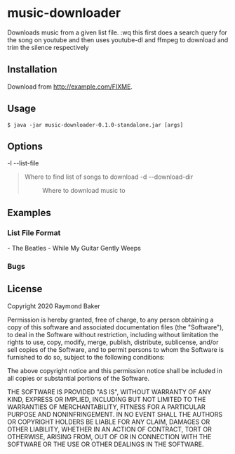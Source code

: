 # music-downloader

Downloads music from a given list file.
:wq
this first does a search query for the song on youtube and then uses youtube-dl
and ffmpeg to download and trim the silence respectively

## Installation

Download from http://example.com/FIXME.

## Usage

    $ java -jar music-downloader-0.1.0-standalone.jar [args]

## Options

-l --list-file <FILE>
> Where to find list of songs to download
-d --download-dir <DIR>
> Where to download music to

## Examples

### List File Format
<Artist Name> - <Song Name>
The Beatles - While My Guitar Gently Weeps

### Bugs


## License

Copyright 2020 Raymond Baker

Permission is hereby granted, free of charge, to any person obtaining a copy of this software and associated documentation files (the "Software"), to deal in the Software without restriction, including without limitation the rights to use, copy, modify, merge, publish, distribute, sublicense, and/or sell copies of the Software, and to permit persons to whom the Software is furnished to do so, subject to the following conditions:

The above copyright notice and this permission notice shall be included in all copies or substantial portions of the Software.

THE SOFTWARE IS PROVIDED "AS IS", WITHOUT WARRANTY OF ANY KIND, EXPRESS OR IMPLIED, INCLUDING BUT NOT LIMITED TO THE WARRANTIES OF MERCHANTABILITY, FITNESS FOR A PARTICULAR PURPOSE AND NONINFRINGEMENT. IN NO EVENT SHALL THE AUTHORS OR COPYRIGHT HOLDERS BE LIABLE FOR ANY CLAIM, DAMAGES OR OTHER LIABILITY, WHETHER IN AN ACTION OF CONTRACT, TORT OR OTHERWISE, ARISING FROM, OUT OF OR IN CONNECTION WITH THE SOFTWARE OR THE USE OR OTHER DEALINGS IN THE SOFTWARE.
